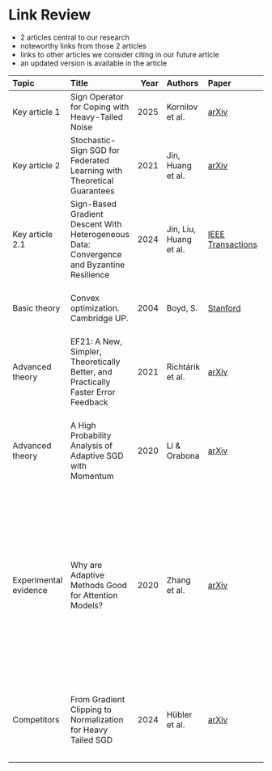 # Link Review

- 2 articles central to our research
- noteworthy links from those 2 articles
- links to other articles we consider citing in our future article
- an updated version is available in the article

| Topic | Title | Year | Authors | Paper | Code | Summary |
| :--- | :--- | ---: | :--- | :--- | :--- | :--- |
| Key article 1 | Sign Operator for Coping with Heavy-Tailed Noise | 2025 | Kornilov et al. | [arXiv](https://arxiv.org/abs/2502.07923) | - | Proofs for heavy-tailed noise |
| Key article 2 | Stochastic-Sign SGD for Federated Learning with Theoretical Guarantees | 2021 | Jin, Huang et al. | [arXiv](https://arxiv.org/abs/2002.10940) | - | 2 compressors and proofs of differential privacy |
| Key article 2.1 | Sign-Based Gradient Descent With Heterogeneous Data: Convergence and Byzantine Resilience | 2024 | Jin, Liu, Huang et al. | [IEEE Transactions](https://par.nsf.gov/servlets/purl/10531718) | - | A slightly modified version of key article 2 with a new dataset and no proofs |
| Basic theory | Convex optimization. Cambridge UP. | 2004 | Boyd, S. | [Stanford](https://web.stanford.edu/~boyd/cvxbook/bv_cvxbook.pdf) | - | A go-to for definitions and basic lemmas (see key article 1) |
| Advanced theory | EF21: A New, Simpler, Theoretically Better, and Practically Faster Error Feedback | 2021 | Richtárik et al. | [arXiv](https://arxiv.org/abs/2106.05203) | - | SOTA error feedback algorithm with sound theoretical analysis |
| Advanced theory | A High Probability Analysis of Adaptive SGD with Momentum | 2020 | Li & Orabona | [arXiv](https://arxiv.org/abs/2007.14294) | - | Important Measure Concentration Lemma and an example of proving high-probability convergence |
| Experimental evidence | Why are Adaptive Methods Good for Attention Models? | 2020 | Zhang et al. | [arXiv](https://arxiv.org/abs/1912.03194) | - | 1) Empirical and theoretical evidence that a heavy-tailed distribution of the noise in stochastic gradients causes poor performance of SGD. 2) Gradient clipping can deal with that + BERT training.
| Competitors | From Gradient Clipping to Normalization for Heavy Tailed SGD | 2024 | Hübler et al. | [arXiv](https://arxiv.org/abs/2410.13849) | - | Normalized SGD with heavy tails under heavy-tailed noise and a proof of Batching Lemma |
